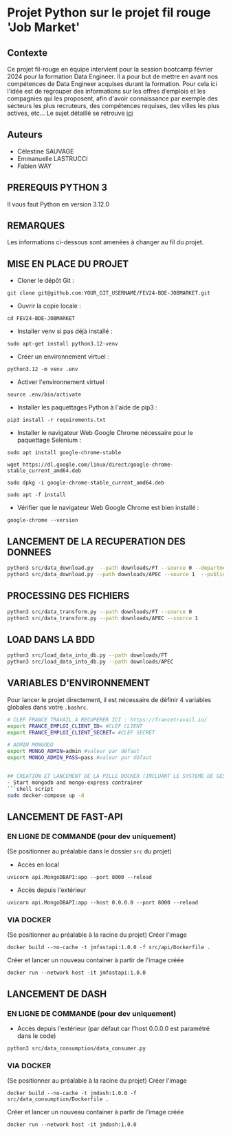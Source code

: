 # Projet Python sur le projet fil rouge 'Job Market'

## Contexte
Ce projet fil-rouge en équipe intervient pour la session bootcamp février 2024 pour la formation Data Engineer.
Il a pour but de mettre en avant nos compétences de Data Engineer acquises durant la formation.
Pour cela ici l'idée est de regrouper des informations sur les offres d’emplois et les compagnies qui les proposent, afin d'avoir connaissance par exemple des secteurs les plus recruteurs, des compétences requises, des villes les plus actives, etc…
Le sujet détaillé se retrouve [ici](https://docs.google.com/document/d/1qnaWpbtLlFnA8nhIDxVVE8HBoDjdrAvb0slaYhZHkEY/edit?usp=drive_web&ouid=110530579869330944922)

## Auteurs
- Célestine SAUVAGE
- Emmanuelle LASTRUCCI
- Fabien WAY

## PREREQUIS PYTHON 3
Il vous faut Python en version 3.12.0

## REMARQUES
Les informations ci-dessous sont amenées à changer au fil du projet.

## MISE EN PLACE DU PROJET

- Cloner le dépôt Git :
```shell script
git clone git@github.com:YOUR_GIT_USERNAME/FEV24-BDE-JOBMARKET.git
```

- Ouvrir la copie locale :
```shell script
cd FEV24-BDE-JOBMARKET
```

- Installer venv si pas déjà installé :
```shell script
sudo apt-get install python3.12-venv
```

- Créer un environnement virtuel :
```shell script
python3.12 -m venv .env 
```

- Activer l'environnement virtuel :
```shell script
source .env/bin/activate
```

- Installer les paquettages Python à l'aide de pip3 :
```shell script
pip3 install -r requirements.txt
```

- Installer le navigateur Web Google Chrome nécessaire pour le paquettage Selenium :
```shell script
sudo apt install google-chrome-stable
```
```shell script
wget https://dl.google.com/linux/direct/google-chrome-stable_current_amd64.deb
```
```shell script
sudo dpkg -i google-chrome-stable_current_amd64.deb
```
```shell script
sudo apt -f install
```

- Vérifier que le navigateur Web Google Chrome est bien installé :
```shell script
google-chrome --version
```

## LANCEMENT DE LA RECUPERATION DES DONNEES
```bash
python3 src/data_download.py  --path downloads/FT --source 0 --department 75  --publieeDepuis 1
python3 src/data_download.py --path downloads/APEC --source 1  --publieeDepuis jour
```

## PROCESSING DES FICHIERS
```bash
python3 src/data_transform.py --path downloads/FT --source 0  
python3 src/data_transform.py --path downloads/APEC --source 1
```

## LOAD DANS LA BDD
```bash
python3 src/load_data_into_db.py --path downloads/FT
python3 src/load_data_into_db.py --path downloads/APEC
```


## VARIABLES D'ENVIRONNEMENT
Pour lancer le projet directement, il est nécessaire de définir 4 variables globales dans votre `.bashrc`.
```bash
# CLEF FRANCE TRAVAIL A RECUPERER ICI : https://francetravail.io/
export FRANCE_EMPLOI_CLIENT_ID= #CLEF CLIENT
export FRANCE_EMPLOI_CLIENT_SECRET= #CLEF SECRET

# ADMIN MONGODO
export MONGO_ADMIN=admin #valeur par défaut 
export MONGO_ADMIN_PASS=pass #valeur par défaut 


## CREATION ET LANCEMENT DE LA PILLE DOCKER (INCLUANT LE SYSTEME DE GESTION DE BDD NOSQL MONGODB)
- Start mongodb and mongo-express contrainer
```shell script
sudo docker-compose up -d
```

## LANCEMENT DE FAST-API
### EN LIGNE DE COMMANDE (pour dev uniquement)
(Se positionner au préalable dans le dossier `src` du projet)
 - Accès en local 
```shell script
uvicorn api.MongoDBAPI:app --port 8000 --reload
```
- Accès depuis l'extérieur 
```shell script
uvicorn api.MongoDBAPI:app --host 0.0.0.0 --port 8000 --reload
```

### VIA DOCKER
(Se positionner au préalable à la racine du projet)
Créer l'image
```shell script
docker build --no-cache -t jmfastapi:1.0.0 -f src/api/Dockerfile .
```
Créer et lancer un nouveau container à partir de l'image créée
```shell script
docker run --network host -it jmfastapi:1.0.0
```

## LANCEMENT DE DASH
### EN LIGNE DE COMMANDE (pour dev uniquement)
 - Accès depuis l'extérieur (par défaut car l'host 0.0.0.0 est paramétré dans le code)
```shell script
python3 src/data_consumption/data_consumer.py
```

### VIA DOCKER
(Se positionner au préalable à la racine du projet)
Créer l'image
```shell script
docker build --no-cache -t jmdash:1.0.0 -f src/data_consumption/Dockerfile .
```
Créer et lancer un nouveau container à partir de l'image créée
```shell script
docker run --network host -it jmdash:1.0.0


